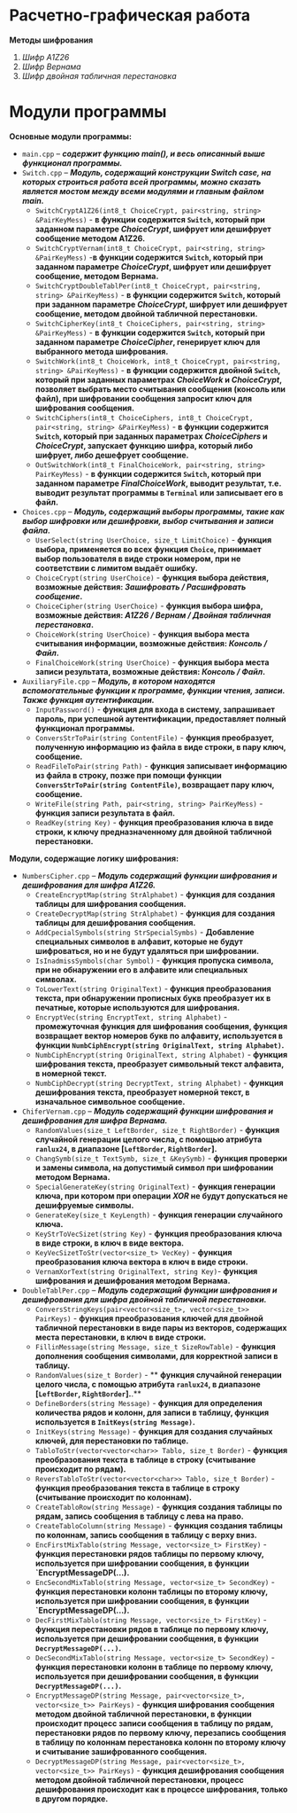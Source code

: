 # Расчетно-графическая работа
**Методы шифрования**
1. _Шифр A1Z26_
2. _Шифр Вернама_
3. _Шифр двойная табличная перестановка_

# Модули программы 
**Основные модули программы:**
+ `main.cpp` – ***содержит функцию main(), и весь описанный выше функционал программы.***
+ `Switch.cpp` – ***Модуль, содержащий конструкции Switch case, на которых строиться работа всей программы, можно сказать является мостом между всеми модулями и главным файлом main.***    
	+ `SwitchCryptA1Z26(int8_t ChoiceCrypt, pair<string, string> &PairKeyMess)` - **в функции содержится `Switch`, который при заданном параметре *ChoiceCrypt*,  шифрует или дешифрует сообщение методом A1Z26.**
	+ `SwitchCryptVernam(int8_t ChoiceCrypt, pair<string, string> &PairKeyMess)` -**в функции содержится `Switch`, который при заданном параметре *ChoiceCrypt*,  шифрует или дешифрует сообщение, методом Вернама.**
	+ `SwitchCryptDoubleTablPer(int8_t ChoiceCrypt, pair<string, string> &PairKeyMess)` - **в функции содержится `Switch`, который при заданном параметре *ChoiceCrypt*,  шифрует или дешифрует сообщение, методом двойной табличной перестановки.**
	+ `SwitchCipherKey(int8_t ChoiceCiphers, pair<string, string> &PairKeyMess)` - **в функции содержится `Switch`, который при заданном параметре *ChoiceCipher*, генерирует ключ для выбранного метода шифрования.**
	+ `SwitchWork(int8_t ChoiceWork, int8_t ChoiceCrypt, pair<string, string> &PairKeyMess)` - **в функции содержится двойной `Switch`, который при заданных параметрах *ChoiceWork* и *ChoiceCrypt*, позволяет выбрать место считывания сообщения (консоль или файл), при шифровании сообщения запросит ключ для шифрования сообщения.** 
	+ `SwitchCiphers(int8_t ChoiceCiphers, int8_t ChoiceCrypt, pair<string, string> &PairKeyMess)` -  **в функции содержится `Switch`, который при заданных параметрах *ChoiceCiphers* и *ChoiceCrypt*, запускает функцию шифра, который либо шифрует, либо дешефрует сообщение.**
	+ `OutSwitchWork(int8_t FinalChoiceWork, pair<string, string> PairKeyMess)` - **в функции содержится `Switch`, который при заданном параметре *FinalChoiceWork*, выводит результат, т.е. выводит результат программы в `Terminal` или записывает его в файл.**
+ `Choices.cpp` – ***Модуль, содержащий выборы программы, такие как выбор шифровки или дешифровки, выбор считывания и записи файла.***
	+ `UserSelect(string UserChoice, size_t LimitChoice)` - **функция выбора, применяется во всех функция `Choice`, принимает выбор пользователя в виде строки номером, при не соответствии с лимитом выдаёт ошибку.** 
	+ `ChoiceCrypt(string UserChoice)` - **функция выбора действия, возможные действия: *Зашифровать / Расшифровать сообщение*.**
	+ `ChoiceCipher(string UserChoice)` - **функция выбора шифра, возможные действия: *A1Z26 / Вернам / Двойная табличная перестановка*.**
	+ `ChoiceWork(string UserChoice)` - **функция выбора места считывания информации, возможные действия: *Консоль / Файл*.**
	+ `FinalChoiceWork(string UserChoice)` - **функция выбора места записи результата, возможные действия: *Консоль / Файл*.**
+ `AuxiliaryFile.cpp` – ***Модуль, в котором находятся вспомогательные функции к программе, функции чтения, записи. Также функция аутентификации.***
	+ `InputPassword()` - **функция для входа в систему, запрашивает пароль, при успешной аутентификации, предоставляет полный функционал программы.**
	+ `ConversStrToPair(string ContentFile)` - **функция преобразует, полученную информацию из файла в виде строки, в пару ключ, сообщение.**
	+ `ReadFileToPair(string Path)` - **функция записывает информацию из файла в строку, позже при помощи функции `ConversStrToPair(string ContentFile)`, возвращает пару ключ, сообщение.**
	+ `WriteFile(string Path, pair<string, string> PairKeyMess)` - **функция записи результата в файл.**
	+ `ReadKey(string Key)` - **функция преобразования ключа в виде строки, к ключу предназначенному для двойной табличной перестановки.**

**Модули, содержащие логику шифрования:**
+ `NumbersCipher.cpp` – ***Модуль содержащий функции шифрования и дешифрования для шифра A1Z26.***
	+ `CreateEncryptMap(string StrAlphabet)` - **функция для создания таблицы для шифрования сообщения.**
	+ `CreateDecryptMap(string StrAlphabet)` - **функция для создания таблицы для дешифрования сообщения.**
	+ `AddCpecialSymbols(string StrSpecialSymbs)` - **Добавление специальных символов в алфавит, которые не будут шифроваться, но и не будут удаляться при шифровании.**
	+ `IsInadmissSymbols(char Symbol)` - **функция пропуска символа, при не обнаружении его в алфавите или специальных символах.**
	+ `ToLowerText(string OriginalText)` - **функция преобразования текста, при обнаружении прописных букв преобразует их в печатные, которые используются для шифрования.**
	+ `EncryptVec(string EncryptText, string Alphabet)` - **промежуточная функция для шифрования сообщения, функция возвращает вектор номеров букв по алфавиту, используется в функции `NumbCiphEncrypt(string OriginalText, string Alphabet)`.**
	+ `NumbCiphEncrypt(string OriginalText, string Alphabet)` - **функция шифрования текста, преобразует символьный текст алфавита, в номерной текст.**
	+ `NumbCiphDecrypt(string DecryptText, string Alphabet)` - **функция дешифрования текста, преобразует номерной текст, в изначальное символьное сообщение.**
+ `ChiferVernam.cpp` – ***Модуль содержащий функции шифрования и дешифрования для шифра Вернама.***
	+ `RandomValues(size_t LeftBorder, size_t RightBorder)` - **функция случайной генерации целого числа, с помощью  атрибута `ranlux24`, в диапазоне [`LeftBorder`, `RightBorder`].**
	+ `ChangSymb(size_t TextSymb, size_t &KeySymb)` - **функция проверки и замены символа, на допустимый символ при шифровании методом Вернама.**
	+ `SpecialGenerateKey(string OriginalText)` - **функция генерации ключа, при котором при операции *XOR* не будут допускаться не дешифруемые символы.**
	+ `GenerateKey(size_t KeyLength)` - **функция генерации случайного ключа.**
	+ `KeyStrToVecSizet(string Key)` - **функция преобразования ключа в виде строки, в ключ в виде вектора.**
	+ `KeyVecSizetToStr(vector<size_t> VecKey)` - **функция преобразования ключа вектора в ключ в виде строки.**
	+ `VernamXorText(string OriginalText, string Key)`- **функция шифрования и дешифрования методом Вернама.**
+ `DoubleTablPer.cpp` – ***Модуль содержащий функции шифрования и дешифрования для шифра двойной табличной перестановки.***
	+ `ConversStringKeys(pair<vector<size_t>, vector<size_t>> PairKeys)` - **функция преобразования ключей для двойной табличной перестановки в виде пары из векторов, содержащих места перестановки, в ключ в виде строки.**
	+ `FillinMessage(string Message, size_t SizeRowTable)` - **функция дополнения сообщения символами, для корректной записи в таблицу.**
	+ `RandomValues(size_t Border)` - ** **функция случайной генерации целого числа, с помощью  атрибута `ranlux24`, в диапазоне [`LeftBorder`, `RightBorder`].**.**
	+ `DefineBorders(string Message)` - **функция для определения количества рядов и колонн, для записи в таблицу, функция используется в `InitKeys(string Message)`.**
	+ `InitKeys(string Message)` - **функция для создания случайных ключей, для перестановки по таблице.**
	+ `TabloToStr(vector<vector<char>> Tablo, size_t Border)` - **функция преобразования текста в таблице в строку (считывание происходит по рядам).**
	+ `ReversTabloToStr(vector<vector<char>> Tablo, size_t Border)` - **функция преобразования текста в таблице в строку (считывание происходит по колоннам).**
	+ `CreateTabloRow(string Message)` - **функция создания таблицы по рядам, запись сообщения в таблицу с лева на право.**
	+ `CreateTabloColumn(string Message)` - **функция создания таблицы по колоннам, запись сообщения в таблицу с верху вниз.**
	+ `EncFirstMixTablo(string Message, vector<size_t> FirstKey)` - **функция перестановки рядов таблицы по первому ключу, используется при шифровании сообщения, в функции `EncryptMessageDP(...).**
	+ `EncSecondMixTablo(string Message, vector<size_t> SecondKey)` - **функция перестановки колонн таблицы по второму ключу, используется при шифровании сообщения, в функции `EncryptMessageDP(...).**
	+ `DecFirstMixTablo(string Message, vector<size_t> FirstKey)` - **функция перестановки рядов в таблице по первому ключу, используется при дешифровании сообщения, в функции `DecryptMessageDP(...)`.**
	+ `DecSecondMixTablo(string Message, vector<size_t> SecondKey)` - **функция перестановки колонн в таблице по первому ключу, используется при дешифровании сообщения, в функции `DecryptMessageDP(...)`.**
	+ `EncryptMessageDP(string Message, pair<vector<size_t>, vector<size_t>> PairKeys)` - **функция шифрования сообщения методом двойной табличной перестановки, в функции происходит процесс записи сообщения в таблицу по рядам, перестановки рядов по первому ключу, перезапись сообщения в таблицу по колоннам перестановка колонн по второму ключу и считывание зашифрованного сообщения.**
	+ `DecryptMessageDP(string Message, pair<vector<size_t>, vector<size_t>> PairKeys)` - **функция дешифрования сообщения методом двойной табличной перестановки, процесс дешифрования происходит как в процессе шифрования, только в другом порядке.**

